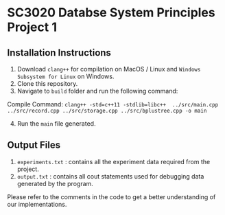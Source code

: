 # SC3020 Databse System Principles Project 1
## Installation Instructions

1. Download `clang++` for compilation on MacOS / Linux and `Windows Subsystem for Linux` on Windows.
2. Clone this repository.
3. Navigate to `build` folder and run the following command:

Compile Command: `clang++ -std=c++11 -stdlib=libc++  ../src/main.cpp ../src/record.cpp ../src/storage.cpp ../src/bplustree.cpp -o main`

4. Run the `main` file generated.

## Output Files
1. `experiments.txt` : contains all the experiment data required from the project.
2. `output.txt` : contains all cout statements used for debugging data generated by the program.

Please refer to the comments in the code to get a better understanding of our implementations.
